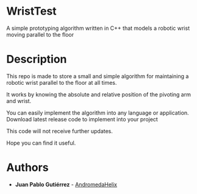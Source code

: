 # WristTest
 A simple prototyping algorithm written in C++ that models a robotic wrist moving parallel to the floor

# Description

This repo is made to store a small and simple algorithm for maintaining a robotic wrist parallel to the floor at all times. 

It works by knowing the absolute and relative position of the pivoting arm and wrist. 

You can easily implement the algorithm into any language or application. Download latest release code to implement into your project

This code will not receive further updates.

Hope you can find it useful. 

# Authors

* **Juan Pablo Gutiérrez** - [AndromedaHelix](https://github.com/AndromedaHelix)
